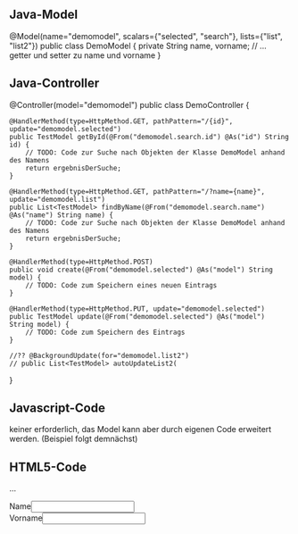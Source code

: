 Java-Model
----------

@Model(name="demomodel", 
       scalars={"selected", "search"},
       lists={"list", "list2"})
public class DemoModel {
    private String name, vorname;
    // ... getter und setter zu name und vorname
}

Java-Controller
---------------

@Controller(model="demomodel")
public class DemoController {

    @HandlerMethod(type=HttpMethod.GET, pathPattern="/{id}", update="demomodel.selected")
    public TestModel getById(@From("demomodel.search.id") @As("id") String id) {
        // TODO: Code zur Suche nach Objekten der Klasse DemoModel anhand des Namens    
        return ergebnisDerSuche;
    }

    @HandlerMethod(type=HttpMethod.GET, pathPattern="/?name={name}", update="demomodel.list")
    public List<TestModel> findByName(@From("demomodel.search.name") @As("name") String name) {
        // TODO: Code zur Suche nach Objekten der Klasse DemoModel anhand des Namens    
        return ergebnisDerSuche;
    }

    @HandlerMethod(type=HttpMethod.POST)
    public void create(@From("demomodel.selected") @As("model") String model) {
        // TODO: Code zum Speichern eines neuen Eintrags
    }

    @HandlerMethod(type=HttpMethod.PUT, update="demomodel.selected")
    public TestModel update(@From("demomodel.selected") @As("model") String model) {
        // TODO: Code zum Speichern des Eintrags
    }

    //?? @BackgroundUpdate(for="demomodel.list2")
    // public List<TestModel> autoUpdateList2(
} 

Javascript-Code
---------------

keiner erforderlich, das Model kann aber durch eigenen Code erweitert werden. (Beispiel folgt demnächst)

HTML5-Code
----------

...
<head>
<script src="./jquery-2.0.3.js"></script>
<script src="./knockout-2.3.0.js"></script>
<script src="./framework/model.js"></script>
</head>
<body>
<label for="name_tf">Name</label><input id="name_tf" type="text" data-bind="value: demomodel.selected.name"/><br/>
<label for="forname_tf">Vorname</label><input id="vorname_tf" type="text" data-bind="value: demomodel.selected.vorname"/><br/>
<br/>
<br/>
